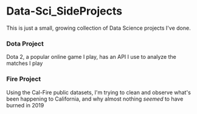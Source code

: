 # Data-Sci_SideProjects
This is just a small, growing collection of Data Science projects I've done. 
### Dota Project
Dota 2, a popular online game I play, has an API I use to analyze the matches I play  
### Fire Project
Using the Cal-Fire public datasets, I'm trying to clean and observe what's been happening to California, and why almost nothing *seemed* to have burned in 2019